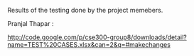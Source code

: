 Results of the testing done by the project memebers.

Pranjal Thapar :

http://code.google.com/p/cse300-group8/downloads/detail?name=TEST%20CASES.xlsx&can=2&q=#makechanges
